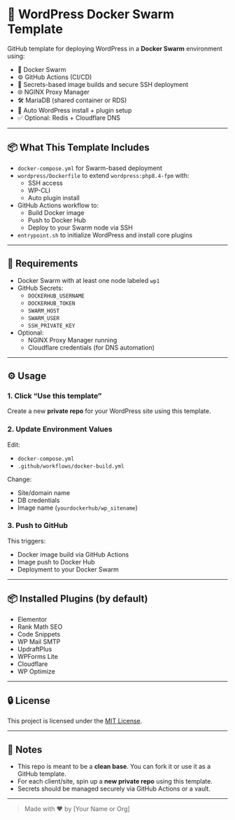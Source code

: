 # 🚀 WordPress Docker Swarm Template

GitHub template for deploying WordPress in a **Docker Swarm** environment using:

- 🐳 Docker Swarm
- ⚙️ GitHub Actions (CI/CD)
- 🔐 Secrets-based image builds and secure SSH deployment
- 🌐 NGINX Proxy Manager
- 🛠 MariaDB (shared container or RDS)
- 🧩 Auto WordPress install + plugin setup
- ✅ Optional: Redis + Cloudflare DNS

---

## 📦 What This Template Includes

- `docker-compose.yml` for Swarm-based deployment
- `wordpress/Dockerfile` to extend `wordpress:php8.4-fpm` with:
  - SSH access
  - WP-CLI
  - Auto plugin install
- GitHub Actions workflow to:
  - Build Docker image
  - Push to Docker Hub
  - Deploy to your Swarm node via SSH
- `entrypoint.sh` to initialize WordPress and install core plugins

---

## 🧰 Requirements

- Docker Swarm with at least one node labeled `wp1`
- GitHub Secrets:
  - `DOCKERHUB_USERNAME`
  - `DOCKERHUB_TOKEN`
  - `SWARM_HOST`
  - `SWARM_USER`
  - `SSH_PRIVATE_KEY`
- Optional:
  - NGINX Proxy Manager running
  - Cloudflare credentials (for DNS automation)

---

## ⚙️ Usage

### 1. Click “Use this template”

Create a new **private repo** for your WordPress site using this template.

### 2. Update Environment Values

Edit:
- `docker-compose.yml`  
- `.github/workflows/docker-build.yml`

Change:
- Site/domain name
- DB credentials
- Image name (`yourdockerhub/wp_sitename`)

### 3. Push to GitHub

This triggers:
- Docker image build via GitHub Actions
- Image push to Docker Hub
- Deployment to your Docker Swarm

---

## 📦 Installed Plugins (by default)

- Elementor
- Rank Math SEO
- Code Snippets
- WP Mail SMTP
- UpdraftPlus
- WPForms Lite
- Cloudflare
- WP Optimize

---

## 🔒 License

This project is licensed under the [MIT License](LICENSE).

---

## 🧠 Notes

- This repo is meant to be a **clean base**. You can fork it or use it as a GitHub template.
- For each client/site, spin up a **new private repo** using this template.
- Secrets should be managed securely via GitHub Actions or a vault.

---

> Made with ❤️ by [Your Name or Org]
